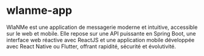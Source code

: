 # wlanme-app

WlaNMe est une application de messagerie moderne et intuitive, accessible sur le web et mobile. Elle repose sur une API puissante en Spring Boot, une interface web réactive avec ReactJS et une application mobile développée avec React Native ou Flutter, offrant rapidité, sécurité et évolutivité.
